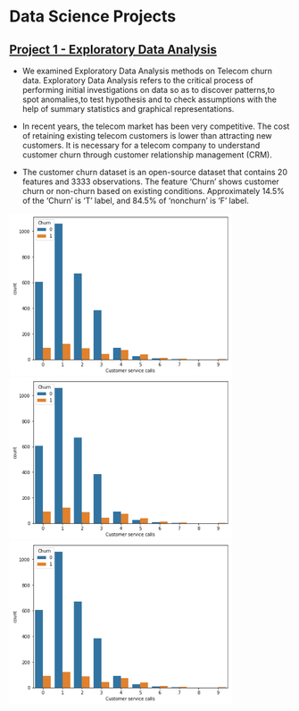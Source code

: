 # Data Science Projects


## [Project 1 - Exploratory Data Analysis](https://github.com/AhmetEnesYalcinkaya/DataScienceProjects/blob/main/ExploratoryDataAnalysis/ExploratoryDataAnalysis.ipynb)

- We examined Exploratory Data Analysis methods on Telecom churn data. Exploratory Data Analysis refers to the critical process of performing initial investigations on data so as to discover patterns,to spot anomalies,to test hypothesis and to check assumptions with the help of summary statistics and graphical representations.

- In recent years, the telecom market has been very competitive. The cost of retaining existing telecom customers is lower than attracting new customers. It is necessary for a telecom company to understand customer churn through customer relationship management (CRM).

- The customer churn dataset is an open-source dataset that contains 20 features and 3333 observations. The feature ‘Churn’ shows customer churn or non-churn based on
existing conditions. Approximately 14.5% of the ‘Churn’ is ‘T’ label, and 84.5% of ‘nonchurn’ is ‘F’ label. 

<img src="https://github.com/AhmetEnesYalcinkaya/DataScienceProjects/blob/main/ExploratoryDataAnalysis/images/customer%20service%20calls.PNG" width="400">
<img src="https://github.com/AhmetEnesYalcinkaya/DataScienceProjects/blob/main/ExploratoryDataAnalysis/images/customer%20service%20calls.PNG" width="400">
<img src="https://github.com/AhmetEnesYalcinkaya/DataScienceProjects/blob/main/ExploratoryDataAnalysis/images/customer%20service%20calls.PNG" width="400">

